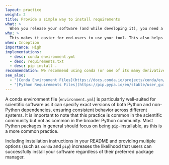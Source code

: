 ```yaml
---
layout: practice
weight: 2
title: Provide a simple way to install requirements
what: >
  When you release your software (and while developing it), you need a simple way to install the dependencies and set up your application.
why: >
  This makes it easier for end-users to use your tool. This also helps make it simpler if you decide to package your application.
when: Inception
importance: High
implementations:
  - desc: conda environment.yml
  - desc: requirements.txt
  - desc: pip install .
recommendation: We recommend using conda (or one of its many derivatives) as it makes both installation of dependencies and packaging of your application accessible
see_also:
  - "[Conda Environment Files](https://docs.conda.io/projects/conda/en/latest/user-guide/tasks/manage-environments.html#creating-an-environment-file-manually)"
  - "[Python Requirements Files](https://pip.pypa.io/en/stable/user_guide/#requirements-files)"
---
```

A conda environment file (`environment.yml`) is particularly well-suited for scientific software as it can specify exact versions of both Python and non-Python dependencies, ensuring consistent behavior across different systems. It is important to note that this practice is common in the scientific community but not as common in the broader Python community. Most Python packages in general should focus on being `pip`-installable, as this is a more common practice.

Including installation instructions in your README and providing multiple options (such as `conda` and `pip`) increases the likelihood that users can successfully install your software regardless of their preferred package manager.
